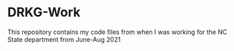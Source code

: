# DRKG-Work
This repository contains my code files from when I was working for the NC State department from June-Aug 2021
